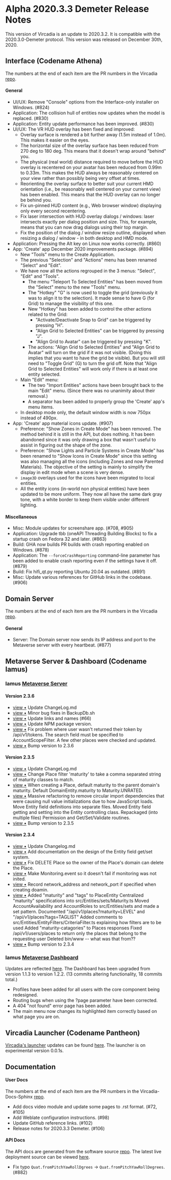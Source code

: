 # Alpha 2020.3.3 Demeter Release Notes

This version of Vircadia is an update to 2020.3.2. It is compatible with the 2020.3.0-Demeter protocol. This version was released on December 30th, 2020.

## Interface (Codename Athena)

The numbers at the end of each item are the PR numbers in the Vircadia [repo](https://github.com/vircadia/vircadia).

#### General

* UI/UX: Remove "Console" options from the Interface-only installer on Windows. (#824)
* Application: The collision hull of entities now updates when the model is replaced. (#830)
* Application: Entity update performance has been improved. (#830)
* UI/UX: The VR HUD overlay has been fixed and improved:
    * Overlay surface is rendered a bit further away (1.5m instead of 1.0m). This makes it easier on the eyes.
    * The horizontal size of the overlay surface has been reduced from 270 deg to 180 deg. This means that it doesn't wrap around "behind" you.
    * The physical (real world) distance required to move before the HUD overlay is recentered on your avatar has been reduced from 0.99m to 0.33m. This makes the HUD always be reasonably centered on your view rather than possibly being very offset at times.
    * Reorienting the overlay surface to better suit your current HMD orientation (i.e., be reasonably well centered on your current view) has been enabled. This means that the HUD overlay can no longer be behind you.
    * Fix un-pinned HUD content (e.g., Web browser window) displaying only every second recentering.
    * Fix laser intersection with HUD overlay dialogs / windows: laser intersects exactly per dialog position and size. This, for example, means that you can now drag dialogs using their top margin.
    * Fix the position of the dialog / window resize outline, displayed when resizing a dialog / window - in both desktop and HMD mode.
* Application: Pressing the Alt key on Linux now works correctly. (#860)
* App: 'Create' app December 2020 improvements package. (#894)
    * New "Tools" menu to the Create Application.
    * The previous "Selection" and "Actions" menu has been renamed "Select" and "Edit".
    * We have now all the actions regrouped in the 3 menus: "Select", "Edit" and "Tools".
        * The menu "Teleport To Selected Entities" has been moved from the "Select" menu to the new "Tools" menu.
        * The "Hotkey" "G" is now used to toggle the grid (previously it was to align it to the selection). It made sense to have G (for Grid) to manage the visibility of this one.
        * New "Hotkey" has been added to control the other actions related to the Grid:
            * "Activate/Deactivate Snap to Grid" can be triggered by pressing "H".
            * "Align Grid to Selected Entities" can be triggered by pressing "J".
            * "Align Grid to Avatar" can be triggered by pressing "K".
        * The actions: "Align Grid to Selected Entities" and "Align Grid to Avatar" will turn on the grid if it was not visible. (Doing this implies that you want to have the grid be visible). But you will still need to "Toggle Grid" (G) to turn the grid off. Note that "Align Grid to Selected Entities" will work only if there is at least one entity selected.
    * Main "Edit" menu:
        * The two "Import Entities" actions have been brought back to the main "Edit" menu. (Since there was no unanimity about their removal.)
        * A separator has been added to properly group the 'Create' app's menu items.
    * In desktop mode only, the default window width is now 750px instead of 490px.
* App: 'Create' app material icons update. (#907)
    * Preference: "Show Zones in Create Mode" has been removed. The method behind it is still in the API, but does nothing. It has been abandoned since it was only drawing a box that wasn't useful to assist in figuring out the shape of the zone.
    * Preference: "Show Lights and Particle Systems in Create Mode" has been renamed to "Show Icons in Create Mode" since this setting was also managing all the icons (including Zones and now Parented Materials). The objective of the setting is mainly to simplify the display in edit mode when a scene is very dense.
    * `image3D` overlays used for the icons have been migrated to local entities.
    * All the entity icons (in-world non physical entities) have been updated to be more uniform. They now all have the same dark gray tone, with a white border to keep them visible under different lighting.

#### Miscellaneous

* Misc: Module updates for screenshare app. (#708, #905)
* Application: Upgrade tbb (oneAPI Threading Building Blocks) to fix a startup crash on Fedora 32 and later. (#863)
* Build: GHA now builds PR builds with crash reporting enabled on Windows. (#878)
* Application: The `--forceCrashReporting` command-line parameter has been added to enable crash reporting even if the settings have it off. (#879)
* Build: Fix hifi_qt.py reporting Ubuntu 20.04 as outdated. (#891)
* Misc: Update various references for GitHub links in the codebase. (#906)

## Domain Server

The numbers at the end of each item are the PR numbers in the Vircadia [repo](https://github.com/vircadia/vircadia).

#### General

* Server: The Domain server now sends its IP address and port to the Metaverse server with every heartbeat. (#877)

## Metaverse Server & Dashboard (Codename Iamus)

### Iamus [Metaverse Server](https://github.com/vircadia/iamus)

#### Version 2.3.6

<ul>
<li><a href="http://github.com/vircadia/Iamus/commit/d39b5731e0481cc0006dae2e6fb4a8530137b0bb">view &bull;</a> Update ChangeLog.md</li> 
<li><a href="http://github.com/vircadia/Iamus/commit/c67706945d71c51d806023c02dce26d4147ea1a6">view &bull;</a> Minor bug fixes in BackupDb.sh</li> 
<li><a href="http://github.com/vircadia/Iamus/commit/6b05304c326f8303a18afbde9421ccf030949297">view &bull;</a> Update links and names (#66)</li> 
<li><a href="http://github.com/vircadia/Iamus/commit/cc8e9d64f077c2ee62405cfe2437ad3483845c24">view &bull;</a> Update NPM package version.</li> 
<li><a href="http://github.com/vircadia/Iamus/commit/8cf1eee04aab3a069442c346241cf96aa8572f1a">view &bull;</a> Fix problem where user wasn't returned their token by /api/v1/tokens. The search field must be specified to AccountScopeFilter. A few other places were checked and updated.</li> 
<li><a href="http://github.com/vircadia/Iamus/commit/1d0be3bf637315c3196390124600cada3fc218f1">view &bull;</a> Bump version to 2.3.6</li> 
</ul>

#### Version 2.3.5

<ul>
<li><a href="http://github.com/vircadia/Iamus/commit/e95291d4988f48d780795e134a364d9120f22fc3">view &bull;</a> Update ChangeLog.md</li> 
<li><a href="http://github.com/vircadia/Iamus/commit/b360944a70a994ee701a0f2b23303a1d71dd76fb">view &bull;</a> Change Place filter 'maturity' to take a comma separated string of maturity classes to match.</li> 
<li><a href="http://github.com/vircadia/Iamus/commit/00355c7481b1958379d574a1ff7acc65a18d2eed">view &bull;</a> When creating a Place, default maturity to the parent domain's maturity. Default DomainEntity.maturity to Maturity.UNRATED.</li> 
<li><a href="http://github.com/vircadia/Iamus/commit/a80864dfea02c284c195000184392f9c1f7bdcce">view &bull;</a> Massive refactoring to remove circular import dependencies that were causing null value initializations due to how JavaScript loads. Move Entity field definitions into separate files. Moved Entity field getting and setting into the Entity controlling class. Repackaged (into multiple files) Permission and Get/Set/Validate routines.</li> 
<li><a href="http://github.com/vircadia/Iamus/commit/bf4df1bad8290c7ef4b20e5ce940b1a925f3b04e">view &bull;</a> Bump version to 2.3.5</li> 
</ul>

#### Version 2.3.4

<ul>
<li><a href="http://github.com/vircadia/Iamus/commit/387e26b76f6c98b5fe5e55f34d319c588f77b5a8">view &bull;</a> Update Changelog.md</li> 
<li><a href="http://github.com/vircadia/Iamus/commit/d9759a3986c7c906b687047df268a9476193648d">view &bull;</a> Add documentation on the design of the Entity field get/set system.</li> 
<li><a href="http://github.com/vircadia/Iamus/commit/356b27369300f543e57dd7e7a73bc8f1d686ea15">view &bull;</a> Fix DELETE Place so the owner of the Place's domain can delete the Place.</li> 
<li><a href="http://github.com/vircadia/Iamus/commit/f9651d25d43a76d8e4aa5ee932f3e0a0f279514a">view &bull;</a> Make Monitoring.event so it doesn't fail if monitoring was not inited.</li> 
<li><a href="http://github.com/vircadia/Iamus/commit/d45833f889f838bdefe5cf8bfb31d316aad486e5">view &bull;</a> Record network_address and network_port if specified when creating doamin.</li> 
<li><a href="http://github.com/vircadia/Iamus/commit/acaa36a494ad439122f48376ba31f08068219566">view &bull;</a> Added "maturity" and "tags" to PlaceEntity Centralized "maturity" specifications into src/Entities/sets/Maturity.ts Moved AccountAvailability and AccountRoles to src/Entities/sets and made a set pattern. Documented "/api/v1/places?maturity=LEVEL" and "/api/v1/places?tags=TAGLIST" Added comments to src/Entities/EntityFilters/CriteriaFilter.ts explaining how filters are to be used Added "maturity-catagories" to Places responses Fixed /api/v1/users/places to return only the places that belong to the requesting user Deleted bin/www -- what was that from??</li> 
<li><a href="http://github.com/vircadia/Iamus/commit/56c4649b60f58915c3b05907f3f1149cf3fe0e71">view &bull;</a> Bump version to 2.3.4</li> 
</ul>

### Iamus [Metaverse Dashboard](https://github.com/vircadia/project-iamus-dashboard)

Updates are reflected [here](https://dashboard.vircadia.com/). The Dashboard has been upgraded from version 1.1.3 to version 1.2.2. (13 commits altering functionality, 18 commits total.)

* Profiles have been added for all users with the core component being redesigned.
* Routing bugs when using the ?page parameter have been corrected.
* A 404 "not found" error page has been added.
* The main menu now changes its highlighted item correctly based on what page you are on.

## Vircadia Launcher (Codename Pantheon)

[Vircadia's launcher](https://github.com/vircadia/pantheon-launcher) updates can be found [here](https://github.com/vircadia/pantheon-launcher/commits/master). The launcher is on experimental version 0.0.1s.

## Documentation

#### User Docs

The numbers at the end of each item are the PR numbers in the Vircadia-Docs-Sphinx [repo](https://github.com/vircadia/vircadia-docs-sphinx). 

* Add docs video module and update some pages to .rst format. (#72, #105)
* Add Weblate configuration instructions. (#98)
* Update GitHub reference links. (#102)
* Release notes for 2020.3.3 Demeter. (#106)

#### API Docs

The API docs are generated from the software source [repo](https://github.com/vircadia/vircadia).
The latest live deployment source can be viewed [here](https://github.com/vircadia/vircadia-api-docs).

* Fix typo `Quat.fromPitchYawRollDgrees` -> `Quat.fromPitchYawRollDegrees`. (#882)
